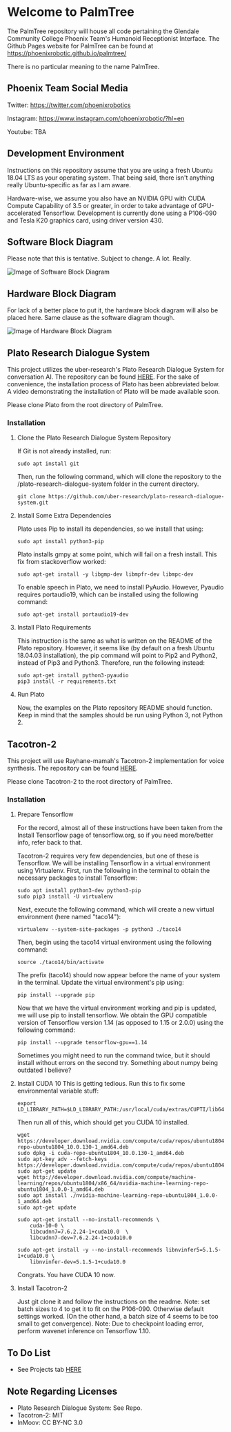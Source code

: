 # Welcome to PalmTree
The PalmTree repository will house all code pertaining the Glendale Community College Phoenix Team's Humanoid Receptionist Interface. The Github Pages website for PalmTree can be found at https://phoenixrobotic.github.io/palmtree/

There is no particular meaning to the name PalmTree. 

## Phoenix Team Social Media
Twitter: https://twitter.com/phoenixrobotics

Instagram: https://www.instagram.com/phoenixrobotic/?hl=en

Youtube: TBA

## Development Environment
Instructions on this repository assume that you are using a fresh Ubuntu 18.04 LTS as your operating system. That being said, there isn't anything really Ubuntu-specific as far as I am aware.

Hardware-wise, we assume you also have an NVIDIA GPU with CUDA Compute Capability of 3.5 or greater, in order to take advantage of GPU-accelerated Tensorflow. Development is currently done using a P106-090 and Tesla K20 graphics card, using driver version 430. 

## Software Block Diagram
Please note that this is tentative. Subject to change. A lot. Really.

![Image of Software Block Diagram](https://github.com/phoenixRobotic/palmtree/blob/master/palmtree_block_diagram_v1.png)

## Hardware Block Diagram
For lack of a better place to put it, the hardware block diagram will also be placed here. Same clause as the software diagram though.

![Image of Hardware Block Diagram](https://github.com/phoenixRobotic/palmtree/blob/master/eva_hardware_interface_bd.png)

## Plato Research Dialogue System
This project utilizes the uber-research's Plato Research Dialogue System for conversation AI. The repository can be found [HERE](https://github.com/uber-research/plato-research-dialogue-system). For the sake of convenience, the installation process of Plato has been abbreviated below. A video demonstrating the installation of Plato will be made available soon.

Please clone Plato from the root directory of PalmTree.

### Installation
1. Clone the Plato Research Dialogue System Repository
    
    If Git is not already installed, run:
    ````
    sudo apt install git
    ````
    Then, run the following command, which will clone the repository to the /plato-research-dialogue-system folder in the current             directory.
    ````
    git clone https://github.com/uber-research/plato-research-dialogue-system.git
    ````
2. Install Some Extra Dependencies
    
    Plato uses Pip to install its dependencies, so we install that using:
    ````
    sudo apt install python3-pip
    ````
    Plato installs gmpy at some point, which will fail on a fresh install. This fix from stackoverflow worked:
    ````
    sudo apt-get install -y libgmp-dev libmpfr-dev libmpc-dev
    ````
    To enable speech in Plato, we need to install PyAudio. However, Pyaudio requires portaudio19, which can be installed using the following command:
    ````
    sudo apt-get install portaudio19-dev
    ````
3. Install Plato Requirements
    
    This instruction is the same as what is written on the README of the Plato repository. However, it seems like (by default on a fresh Ubuntu 18.04.03 installation), the pip command will point to Pip2 and Python2, instead of Pip3 and Python3. Therefore, run the following instead:
    ````
    sudo apt-get install python3-pyaudio
    pip3 install -r requirements.txt
    ````
4. Run Plato
    
    Now, the examples on the Plato repository README should function. Keep in mind that the samples should be run using Python 3, not Python 2.

## Tacotron-2
This project will use Rayhane-mamah's Tacotron-2 implementation for voice synthesis. The repository can be found [HERE](https://github.com/Rayhane-mamah/Tacotron-2).

Please clone Tacotron-2 to the root directory of PalmTree.

### Installation
1. Prepare Tensorflow

    For the record, almost all of these instructions have been taken from the Install Tensorflow page of tensorflow.org, so if you need more/better info, refer back to that. 
    
    Tacotron-2 requires very few dependencies, but one of these is Tensorflow. We will be installing Tensorflow in a virtual environment using Virtualenv. First, run the following in the terminal to obtain the necessary packages to install Tensorflow:
    ````
    sudo apt install python3-dev python3-pip
    sudo pip3 install -U virtualenv
    ````
    Next, execute the following command, which will create a new virtual environment (here named "taco14"):
    ````
    virtualenv --system-site-packages -p python3 ./taco14
    ````
    Then, begin using the taco14 virtual environment using the following command:
    ````
    source ./taco14/bin/activate
    ````
    The prefix (taco14) should now appear before the name of your system in the terminal.
    Update the virtual environment's pip using:
    ````
    pip install --upgrade pip
    ````
    Now that we have the virtual environment working and pip is updated, we will use pip to install tensorflow. We obtain the GPU compatible version of Tensorflow version 1.14 (as opposed to 1.15 or 2.0.0) using the following command:
    ````
    pip install --upgrade tensorflow-gpu==1.14
    ````
    Sometimes you might need to run the command twice, but it should install without errors on the second try. Something about numpy being outdated I believe?

2. Install CUDA 10
    This is getting tedious.
    Run this to fix some environmental variable stuff:
    ````
    export LD_LIBRARY_PATH=$LD_LIBRARY_PATH:/usr/local/cuda/extras/CUPTI/lib64
    ````
    Then run all of this, which should get you CUDA 10 installed.
    ````
    wget https://developer.download.nvidia.com/compute/cuda/repos/ubuntu1804/x86_64/cuda-repo-ubuntu1804_10.0.130-1_amd64.deb
    sudo dpkg -i cuda-repo-ubuntu1804_10.0.130-1_amd64.deb
    sudo apt-key adv --fetch-keys https://developer.download.nvidia.com/compute/cuda/repos/ubuntu1804/x86_64/7fa2af80.pub
    sudo apt-get update
    wget http://developer.download.nvidia.com/compute/machine-learning/repos/ubuntu1804/x86_64/nvidia-machine-learning-repo-ubuntu1804_1.0.0-1_amd64.deb
    sudo apt install ./nvidia-machine-learning-repo-ubuntu1804_1.0.0-1_amd64.deb
    sudo apt-get update

    sudo apt-get install --no-install-recommends \
        cuda-10-0 \
        libcudnn7=7.6.2.24-1+cuda10.0  \
        libcudnn7-dev=7.6.2.24-1+cuda10.0

    sudo apt-get install -y --no-install-recommends libnvinfer5=5.1.5-1+cuda10.0 \
        libnvinfer-dev=5.1.5-1+cuda10.0
    ````
    Congrats. You have CUDA 10 now.

3. Install Tacotron-2
    
    Just git clone it and follow the instructions on the readme.
    Note: set batch sizes to 4 to get it to fit on the P106-090. Otherwise default settings worked. (On the other hand, a batch size of 4 seems to be too small to get convergence).
    Note: Due to checkpoint loading error, perform wavenet inference on Tensorflow 1.10.

## To Do List
- See Projects tab [HERE](https://github.com/phoenixRobotic/palmtree/projects)

## Note Regarding Licenses
- Plato Research Dialogue System: See Repo.
- Tacotron-2: MIT
- InMoov: CC BY-NC 3.0
